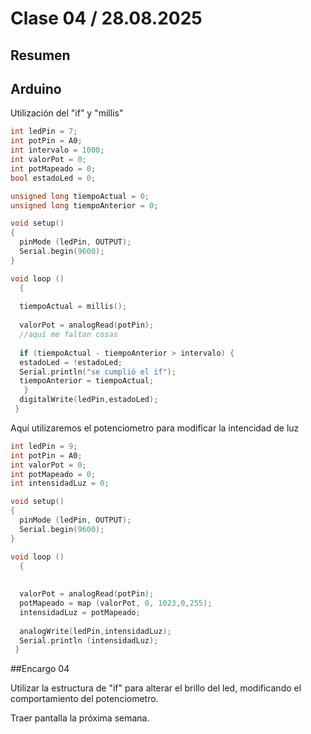 # Clase 04 / 28.08.2025
## Resumen
## Arduino
Utilización del "if" y "millis"
```cpp
int ledPin = 7;
int potPin = A0; 
int intervalo = 1000;
int valorPot = 0;
int potMapeado = 0;
bool estadoLed = 0;

unsigned long tiempoActual = 0;
unsigned long tiempoAnterior = 0;

void setup() 
{
  pinMode (ledPin, OUTPUT);
  Serial.begin(9600);  
}

void loop ()
  {
  
  tiempoActual = millis();
  
  valorPot = analogRead(potPin);
  //aquí me faltan cosas
  
  if (tiempoActual - tiempoAnterior > intervalo) {
  estadoLed = !estadoLed;
  Serial.println("se cumplió el if");
  tiempoAnterior = tiempoActual;
   }
  digitalWrite(ledPin,estadoLed);
 }
```
Aquí utilizaremos el potenciometro para modificar la intencidad de luz
```cpp
int ledPin = 9;
int potPin = A0; 
int valorPot = 0;
int potMapeado = 0;
int intensidadLuz = 0;

void setup() 
{
  pinMode (ledPin, OUTPUT);
  Serial.begin(9600);  
}

void loop ()
  {
  
  
  valorPot = analogRead(potPin);
  potMapeado = map (valorPot, 0, 1023,0,255);
  intensidadLuz = potMapeado;
  
  analogWrite(ledPin,intensidadLuz);
  Serial.println (intensidadLuz);
 }
```
##Encargo 04

Utilizar la estructura de "if" para alterar el brillo del led, modificando el comportamiento del potenciometro.

Traer pantalla la próxima semana.
